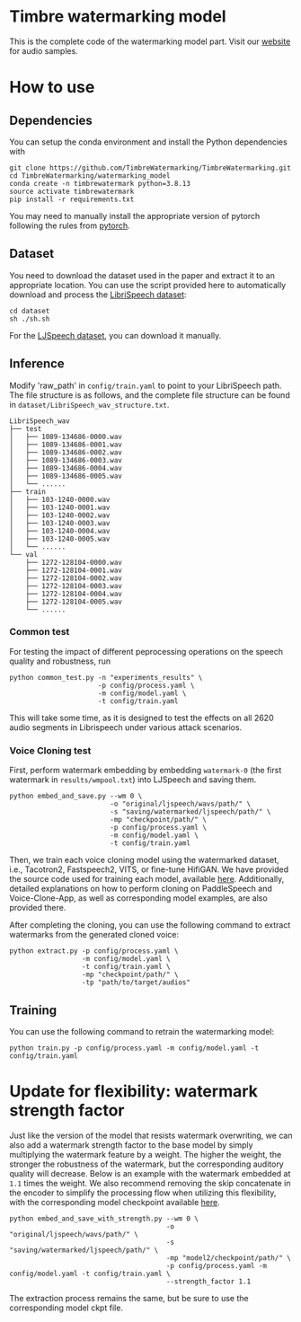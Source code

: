# Timbre watermarking model
This is the complete code of the watermarking model part. Visit our [website](https://timbrewatermarking.github.io/samples.html) for audio samples.


# How to use
## Dependencies

You can setup the conda environment and install the Python dependencies with
```
git clone https://github.com/TimbreWatermarking/TimbreWatermarking.git
cd TimbreWatermarking/watermarking_model
conda create -n timbrewatermark python=3.8.13
source activate timbrewatermark
pip install -r requirements.txt
```
You may need to manually install the appropriate version of pytorch following the rules from [pytorch](https://pytorch.org/get-started/previous-versions).

## Dataset

You need to download the dataset used in the paper and extract it to an appropriate location.
You can use the script provided here to automatically download and process the [LibriSpeech dataset](https://www.openslr.org/12):
```
cd dataset 
sh ./sh.sh
```
For the [LJSpeech dataset](https://data.keithito.com/data/speech/LJSpeech-1.1.tar.bz2), you can download it manually. 



## Inference

Modify 'raw_path' in `config/train.yaml` to point to your LibriSpeech path. The file structure is as follows, and the complete file structure can be found in `dataset/LibriSpeech_wav_structure.txt`.
```
LibriSpeech_wav
├── test
│   ├── 1089-134686-0000.wav
│   ├── 1089-134686-0001.wav
│   ├── 1089-134686-0002.wav
│   ├── 1089-134686-0003.wav
│   ├── 1089-134686-0004.wav
│   ├── 1089-134686-0005.wav
│   └── ......
├── train
│   ├── 103-1240-0000.wav
│   ├── 103-1240-0001.wav
│   ├── 103-1240-0002.wav
│   ├── 103-1240-0003.wav
│   ├── 103-1240-0004.wav
│   ├── 103-1240-0005.wav
│   └── ......
└── val
    ├── 1272-128104-0000.wav
    ├── 1272-128104-0001.wav
    ├── 1272-128104-0002.wav
    ├── 1272-128104-0003.wav
    ├── 1272-128104-0004.wav
    ├── 1272-128104-0005.wav
    └── ......
```

### Common test

For testing the impact of different peprocessing operations on the speech quality and robustness, run
```
python common_test.py -n "experiments_results" \
                      -p config/process.yaml \
                      -m config/model.yaml \
                      -t config/train.yaml
```
This will take some time, as it is designed to test the effects on all 2620 audio segments in Librispeech under various attack scenarios.


### Voice Cloning test

First, perform watermark embedding by embedding `watermark-0` (the first watermark in `results/wmpool.txt`) into LJSpeech and saving them.
```
python embed_and_save.py --wm 0 \
                         -o "original/ljspeech/wavs/path/" \
                         -s "saving/watermarked/ljspeech/path/" \
                         -mp "checkpoint/path/" \
                         -p config/process.yaml \
                         -m config/model.yaml \
                         -t config/train.yaml
```

Then, we train each voice cloning model using the watermarked dataset, i.e., Tacotron2, Fastspeech2, VITS, or fine-tune HifiGAN. We have provided the source code used for training each model, available [here](https://github.com/TimbreWatermarking/TimbreWatermarking/tree/main/voice.clone). Additionally, detailed explanations on how to perform cloning on PaddleSpeech and Voice-Clone-App, as well as corresponding model examples, are also provided there.


After completing the cloning, you can use the following command to extract watermarks from the generated cloned voice:
```
python extract.py -p config/process.yaml \
                  -m config/model.yaml \
                  -t config/train.yaml \
                  -mp "checkpoint/path/" \
                  -tp "path/to/target/audios"
```


## Training

You can use the following command to retrain the watermarking model:
```
python train.py -p config/process.yaml -m config/model.yaml -t config/train.yaml
```

# Update for flexibility: watermark strength factor
Just like the version of the model that resists watermark overwriting, we can also add a watermark strength factor to the base model by simply multiplying the watermark feature by a weight. The higher the weight, the stronger the robustness of the watermark, but the corresponding auditory quality will decrease. Below is an example with the watermark embedded at `1.1` times the weight. We also recommend removing the skip concatenate in the encoder to simplify the processing flow when utilizing this flexibility, with the corresponding model checkpoint available [here](https://drive.google.com/drive/folders/1YdFcGwZbSf5DoDjXYFi2CVwvNHh-zXYq?usp=drive_link).
```
python embed_and_save_with_strength.py --wm 0 \
                                       -o "original/ljspeech/wavs/path/" \
                                       -s "saving/watermarked/ljspeech/path/" \
                                       -mp "model2/checkpoint/path/" \
                                       -p config/process.yaml -m config/model.yaml -t config/train.yaml \
                                       --strength_factor 1.1
```
The extraction process remains the same, but be sure to use the corresponding model ckpt file.